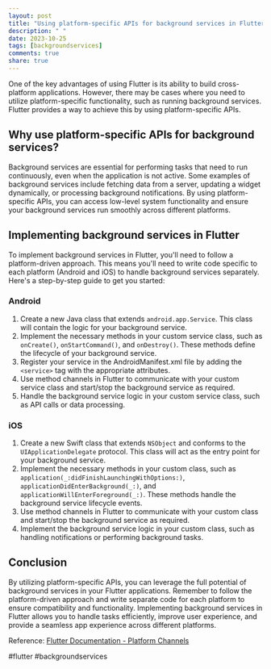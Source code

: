 ```yaml
---
layout: post
title: "Using platform-specific APIs for background services in Flutter"
description: " "
date: 2023-10-25
tags: [backgroundservices]
comments: true
share: true
---
```


One of the key advantages of using Flutter is its ability to build cross-platform applications. However, there may be cases where you need to utilize platform-specific functionality, such as running background services. Flutter provides a way to achieve this by using platform-specific APIs.

## Why use platform-specific APIs for background services?

Background services are essential for performing tasks that need to run continuously, even when the application is not active. Some examples of background services include fetching data from a server, updating a widget dynamically, or processing background notifications. By using platform-specific APIs, you can access low-level system functionality and ensure your background services run smoothly across different platforms.

## Implementing background services in Flutter

To implement background services in Flutter, you'll need to follow a platform-driven approach. This means you'll need to write code specific to each platform (Android and iOS) to handle background services separately. Here's a step-by-step guide to get you started:

### Android

1. Create a new Java class that extends `android.app.Service`. This class will contain the logic for your background service.
2. Implement the necessary methods in your custom service class, such as `onCreate()`, `onStartCommand()`, and `onDestroy()`. These methods define the lifecycle of your background service.
3. Register your service in the AndroidManifest.xml file by adding the `<service>` tag with the appropriate attributes.
4. Use method channels in Flutter to communicate with your custom service class and start/stop the background service as required.
5. Handle the background service logic in your custom service class, such as API calls or data processing.

### iOS

1. Create a new Swift class that extends `NSObject` and conforms to the `UIApplicationDelegate` protocol. This class will act as the entry point for your background service.
2. Implement the necessary methods in your custom class, such as `application(_:didFinishLaunchingWithOptions:)`, `applicationDidEnterBackground(_:)`, and `applicationWillEnterForeground(_:)`. These methods handle the background service lifecycle events.
3. Use method channels in Flutter to communicate with your custom class and start/stop the background service as required.
4. Implement the background service logic in your custom class, such as handling notifications or performing background tasks.

## Conclusion

By utilizing platform-specific APIs, you can leverage the full potential of background services in your Flutter applications. Remember to follow the platform-driven approach and write separate code for each platform to ensure compatibility and functionality. Implementing background services in Flutter allows you to handle tasks efficiently, improve user experience, and provide a seamless app experience across different platforms.

Reference: [Flutter Documentation - Platform Channels](https://flutter.dev/docs/development/platform-integration/platform-channels)

#flutter #backgroundservices